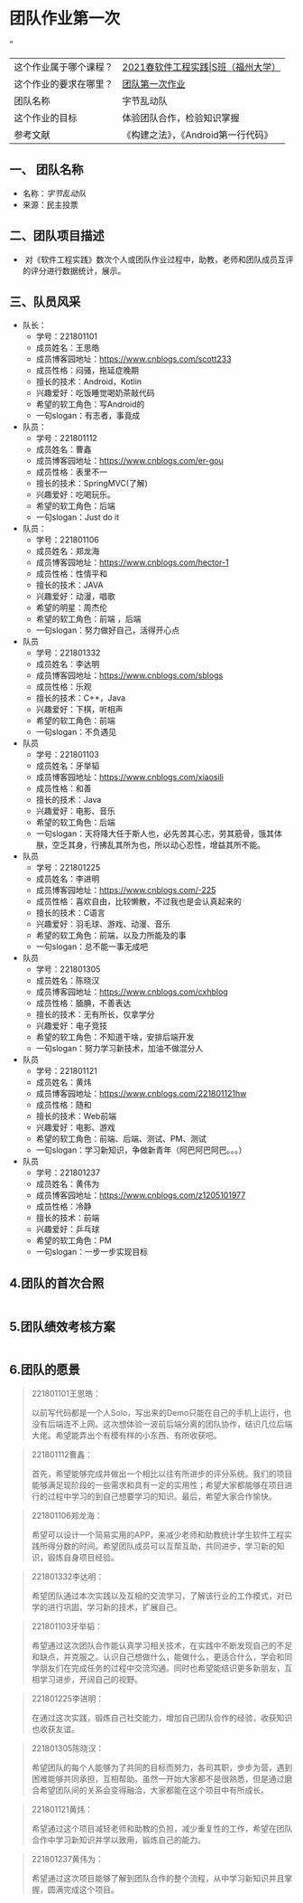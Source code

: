 <h1>团队作业第一次</h1>
<table>
    <tbody>
    <tr>
        <td>这个作业属于哪个课程？</td>
        <td><a href="https://edu.cnblogs.com/campus/fzu/FZUSESPR21">2021春软件工程实践|S班（福州大学）</a>
        </td>
    </tr>
    <tr>
        <td>这个作业的要求在哪里？</td>
        <td><a href="https://edu.cnblogs.com/campus/fzu/FZUSESPR21/homework/11847">团队第一次作业</a>
        </td>
    </tr>
    <tr>
        <td>团队名称</td>
        <td>字节乱动队</td>
    </tr>
    <tr>
        <td>这个作业的目标</td>
        <td>体验团队合作，检验知识掌握</td>
    </tr>
    <tr>
        <td>参考文献</td>
        <td>《构建之法》，《Android第一行代码》</td>”
    </tr>
    </tbody>
</table>
<h2>一、 团队名称</h2>
<ul>
    <li>名称：<em>字节乱动队</em></li>
    <li>来源：民主投票</li>
</ul>
<h2>二、<strong>团队项目描述</strong></h2>
<ul>
    <li>​ 对《软件工程实践》数次个人或团队作业过程中，助教，老师和团队成员互评的评分进行数据统计，展示。</li>
</ul>
<h2>三、队员风采</h2>
<ul>
    <li>队长：
        <ul>
            <li>学号：221801101</li>
            <li>成员姓名：王思皓</li>
            <li>成员博客园地址：<a href="https://www.cnblogs.com/scott233" target="_blank">https://www.cnblogs.com/scott233</a>
            </li>
            <li>成员性格：闷骚，拖延症晚期</li>
            <li>擅长的技术：Android，Kotlin</li>
            <li>兴趣爱好：吃饭睡觉喝奶茶敲代码</li>
            <li>希望的软工角色：写Android的</li>
            <li>一句slogan：有志者，事竟成</li>
        </ul>
    </li>
    <li>队员：
        <ul>
            <li>学号：221801112</li>
            <li>成员姓名：曹鑫</li>
            <li>成员博客园地址：<a href="https://www.cnblogs.com/er-gou" target="_blank">https://www.cnblogs.com/er-gou</a>
            </li>
            <li>成员性格：表里不一</li>
            <li>擅长的技术：SpringMVC(了解)</li>
            <li>兴趣爱好：吃喝玩乐。</li>
            <li>希望的软工角色：后端</li>
            <li>一句slogan：Just do it</li>
        </ul>
    </li>
    <li>队员：
        <ul>
            <li>学号：221801106</li>
            <li>成员姓名：郑龙海</li>
            <li>成员博客园地址：<a href="https://www.cnblogs.com/hector-1" target="_blank">https://www.cnblogs.com/hector-1</a>
            </li>
            <li>成员性格：性情平和</li>
            <li>擅长的技术：JAVA</li>
            <li>兴趣爱好：动漫，唱歌</li>
            <li>希望的明星：周杰伦</li>
            <li>希望的软工角色：前端 ，后端</li>
            <li>一句slogan：努力做好自己，活得开心点</li>
        </ul>
    </li>
    <li>队员
        <ul>
            <li>学号：221801332</li>
            <li>成员姓名：李达明</li>
            <li>成员博客园地址：<a href="https://www.cnblogs.com/sblogs" target="_blank">https://www.cnblogs.com/sblogs</a>
            </li>
            <li>成员性格：乐观</li>
            <li>擅长的技术：C++，Java</li>
            <li>兴趣爱好：下棋，听相声</li>
            <li>希望的软工角色：前端</li>
            <li>一句slogan：不负遇见</li>
        </ul>
    </li>
    <li>队员
        <ul>
            <li>学号：221801103</li>
            <li>成员姓名：牙举韬</li>
            <li>成员博客园地址：<a href="https://www.cnblogs.com/xiaosili" target="_blank">https://www.cnblogs.com/xiaosili</a>
            </li>
            <li>成员性格：和善</li>
            <li>擅长的技术：Java</li>
            <li>兴趣爱好：电影、音乐</li>
            <li>希望的软工角色：后端</li>
            <li>一句slogan：天将降大任于斯人也，必先苦其心志，劳其筋骨，饿其体肤，空乏其身，行拂乱其所为也，所以动心忍性，增益其所不能。</li>
        </ul>
    </li>
    <li>队员
        <ul>
            <li>学号：221801225</li>
            <li>成员姓名：李进明</li>
            <li>成员博客园地址：<a href="https://www.cnblogs.com/-225" target="_blank">https://www.cnblogs.com/-225</a>
            </li>
            <li>成员性格：喜欢自由，比较懒散，不过我也是会认真起来的</li>
            <li>擅长的技术：C语言</li>
            <li>兴趣爱好：羽毛球、游戏、动漫、音乐</li>
            <li>希望的软工角色：前端，以及力所能及的事</li>
            <li>一句slogan：总不能一事无成吧</li>
        </ul>
    </li>
    <li>队员
        <ul>
            <li>学号：221801305</li>
            <li>成员姓名：陈晓汉</li>
            <li>成员博客园地址：<a href="https://www.cnblogs.com/cxhblog" target="_blank">https://www.cnblogs.com/cxhblog</a>
            </li>
            <li>成员性格：腼腆，不善表达</li>
            <li>擅长的技术：无有所长，仅拿学分</li>
            <li>兴趣爱好：电子竞技</li>
            <li>希望的软工角色：不知道干啥，安排后端开发</li>
            <li>一句slogan：努力学习新技术，加油不做混分人</li>
        </ul>
    </li>
    <li>队员
        <ul>
            <li>学号：221801121</li>
            <li>成员姓名：黄炜</li>
            <li>成员博客园地址：<a href="https://www.cnblogs.com/221801121hw" target="_blank">https://www.cnblogs.com/221801121hw</a>
            </li>
            <li>成员性格：随和</li>
            <li>擅长的技术：Web前端</li>
            <li>兴趣爱好：电影、游戏</li>
            <li>希望的软工角色：前端、后端、测试、PM、测试</li>
            <li>一句slogan：学习新知识，争做新青年（阿巴阿巴阿巴。。。）</li>
        </ul>
    </li>
    <li>队员
        <ul>
            <li>学号：221801237</li>
            <li>成员姓名：黄伟为</li>
            <li>成员博客园地址：<a href="https://www.cnblogs.com/z1205101977" target="_blank">https://www.cnblogs.com/z1205101977</a>
            </li>
            <li>成员性格：冷静</li>
            <li>擅长的技术：前端</li>
            <li>兴趣爱好：乒乓球</li>
            <li>希望的软工角色：PM</li>
            <li>一句slogan：一步一步实现目标</li>
        </ul>
    </li>
</ul>
<h2>4.团队的首次合照</h2>
<p>
    <img src="https://img2020.cnblogs.com/blog/2292825/202103/2292825-20210318004418800-1191168110.jpg"
         alt="" loading="lazy"></p>
<h2>5.团队绩效考核方案</h2>
<p>
    <img src="https://img2020.cnblogs.com/blog/2292825/202103/2292825-20210318004605136-725629429.png"
         alt="" loading="lazy"></p>
<h2 id="6团队的愿景">6.团队的愿景</h2>
<blockquote>
    <p>221801101王思皓：</p>
    <p>
        以前写代码都是一个人Solo，写出来的Demo只能在自己的手机上运行，也没有后端连不上网。这次想体验一波前后端分离的团队协作，结识几位后端大佬。希望能弄出个有模有样的小东西、有所收获吧。</p>
</blockquote>
<blockquote>
    <p>221801112曹鑫：</p>
    <p>
        首先，希望能够完成并做出一个相比以往有所进步的评分系统。我们的项目能够满足现阶段的一些需求和具有一定的实用性；希望大家都能够在项目进行的过程中学习的到自己想要学习的知识。最后，希望大家合作愉快。</p>
</blockquote>
<blockquote>
    <p>221801106郑龙海：</p>
    <p>希望可以设计一个简易实用的APP，来减少老师和助教统计学生软件工程实践所得分数的时间。希望团队成员可以互帮互助，共同进步，学习新的知识，锻炼自身项目经验。</p>
</blockquote>
<blockquote>
    <p>221801332李达明：</p>
    <p>希望团队通过本次实践以及互相的交流学习，了解该行业的工作模式，对已学的进行巩固，学习新的技术，扩展自己。</p>
</blockquote>
<blockquote>
    <p>221801103牙举韬：</p>
    <p>希望通过这次团队合作能认真学习相关技术，在实践中不断发现自己的不足和缺点，并克服之。认识自己想做什么，能做什么，更适合什么，学会和同学朋友们在完成任务的过程中交流沟通。同时也希望能结识更多新朋友，互相学习进步，开阔自己的视野。
    </p>
</blockquote>
<blockquote>
    <p>221801225李进明：</p>
    <p>在通过这次实践，锻炼自己社交能力，增加自己团队合作的经验，收获知识也收获友谊。</p>
</blockquote>
<blockquote>
    <p>221801305陈晓汉：</p>
    <p>希望团队的每个人能够为了共同的目标而努力，各司其职，步步为营，遇到困难能够共同承担，互相帮助。虽然一开始大家都不是很熟悉，但是通过磨合希望团队间的关系会变得融洽，大家都能在这个项目中有所成长。</p>
</blockquote>
<blockquote>
    <p>221801121黄炜：</p>
    <p>希望通过这个项目减轻老师和助教的负担，减少重复性的工作，希望在团队合作中学习新知识并学以致用，锻炼自己的能力。</p>
</blockquote>
<blockquote>
    <p>221801237黄伟为：</p>
    <p>希望通过这次项目能够了解到团队合作的整个流程，从中学习新知识并且掌握，圆满完成这个项目。</p>
</blockquote>
